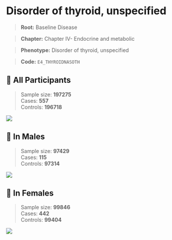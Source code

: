 # Disorder of thyroid, unspecified

> **Root:** Baseline Disease  

> **Chapter:** Chapter IV- Endocrine and metabolic  

> **Phenotype:** Disorder of thyroid, unspecified  

> **Code:** `E4_THYROIDNASOTH`

## 🧪 All Participants  
> Sample size: **197275**  
> Cases: **557**  
> Controls: **196718**
<img src="/Disease/Figures/ALL/Incidence/E4_THYROIDNASOTH.png"/>
<CsvTable src="/public/Disease/Data/ALL/Incidence/COX_E4_THYROIDNASOTH.csv" label="🔍 View full results" />

## 👨 In Males  
> Sample size: **97429**  
> Cases: **115**  
> Controls: **97314**
<img src="/Disease/Figures/Male/Incidence/E4_THYROIDNASOTH.png"/>
<CsvTable src="/public/Disease/Data/Male/Incidence/COX_E4_THYROIDNASOTH.csv" label="🔍 View full results" />

## 👩 In Females  
> Sample size: **99846**  
> Cases: **442**  
> Controls: **99404**
<img src="/Disease/Figures/Female/Incidence/E4_THYROIDNASOTH.png"/>
<CsvTable src="/public/Disease/Data/Female/Incidence/COX_E4_THYROIDNASOTH.csv" label="🔍 View full results" />
